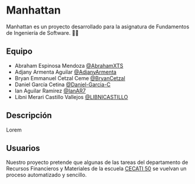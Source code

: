 # Manhattan
Manhattan es un proyecto desarrollado para la asignatura de Fundamentos de Ingeniería de Software. 👨‍💻

## Equipo

- Abraham Espinosa Mendoza [@AbrahamXTS](https://github.com/AbrahamXTS "Clic Aquí")
- Adjany Armenta Aguilar [@AdjanyArmenta](https://github.com/AdjanyArmenta "Clic Aquí")
- Bryan Emmanuel Cetzal Ceme [@BryanCetzal](https://github.com/BryanCetzal "Clic Aquí")
- Daniel García Cetina [@Daniel-Garcia-C](https://github.com/Daniel-Garcia-C "Clic Aquí")
- Ian Aguilar Ramirez [@IanAR7](https://github.com/@IanAR7 "Clic Aquí")
- Libni Merari Castillo Vallejos [@LIBNICASTILLO](https://github.com/LIBNICASTILLO "Clic Aquí")

## Descripción

Lorem 

## Usuarios

Nuestro proyecto pretende que algunas de las tareas del departamento de Recursos Financieros y Materiales de la escuela [CECATI 50](https://www.facebook.com/Cecati50/ "Click Aquí") se vuelvan un proceso automatizado y sencillo.
